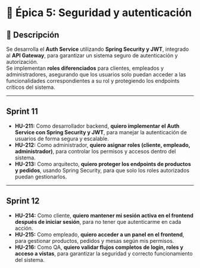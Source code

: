 # 📌 Épica 5: Seguridad y autenticación

## 📝 Descripción
Se desarrolla el **Auth Service** utilizando **Spring Security y JWT**, integrado al **API Gateway**, para garantizar un sistema seguro de autenticación y autorización.  
Se implementan **roles diferenciados** para clientes, empleados y administradores, asegurando que los usuarios solo puedan acceder a las funcionalidades correspondientes a su rol y protegiendo los endpoints críticos del sistema.

---

## Sprint 11

- **HU-211:** Como desarrollador backend, **quiero implementar el Auth Service con Spring Security y JWT**, para manejar la autenticación de usuarios de forma segura y escalable.  
- **HU-212:** Como administrador, **quiero asignar roles (cliente, empleado, administrador)**, para controlar los permisos y accesos dentro del sistema.  
- **HU-213:** Como arquitecto, **quiero proteger los endpoints de productos y pedidos**, usando Spring Security, para que solo los roles autorizados puedan gestionarlos.  

---

## Sprint 12

- **HU-214:** Como cliente, **quiero mantener mi sesión activa en el frontend después de iniciar sesión**, para no tener que autenticarme en cada acción.  
- **HU-215:** Como empleado, **quiero acceder a un panel en el frontend**, para gestionar productos, pedidos y mesas según mis permisos.  
- **HU-216:** Como QA, **quiero validar flujos completos de login, roles y acceso a vistas**, para garantizar la seguridad y correcto funcionamiento del sistema.

